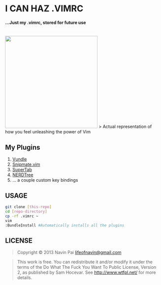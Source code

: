 I CAN HAZ .VIMRC
=========

#### ...Just my .vimrc, stored for future use
<br/>

<img height="300" src="http://ianthestorck.files.wordpress.com/2013/08/neo.jpg"/>
> Actual representation of how you feel unleashing the power of Vim


My Plugins
----
1. [Vundle]
2. [Snipmate.vim]
3. [SuperTab]
4. [NERDTree]
5. ... a couple custom key bindings


USAGE
----
```sh 
git clone [this-repo]
cd [repo-directory]
cp -rf .vimrc ~
vim
:BundleInstall #Automatically installs all the plugins
```


LICENSE
----
> Copyright © 2013 Navin Pai <lifeofnavin@gmail.com>

> This work is free. You can redistribute it and/or modify it under the
> terms of the Do What The Fuck You Want To Public License, Version 2,
> as published by Sam Hocevar. See http://www.wtfpl.net/ for more details.

  
  [snipmate.vim]: https://github.com/msanders/snipmate.vim
  [supertab]: https://github.com/ervandew/supertab
  [nerdtree]: https://github.com/scrooloose/nerdtree/
  [vundle]: https://github.com/gmarik/vundle
